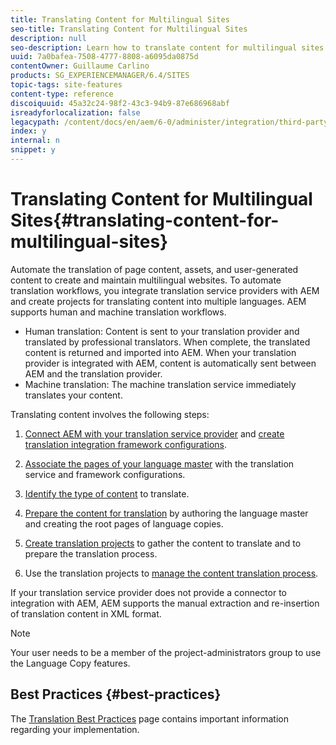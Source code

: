 ```yaml
---
title: Translating Content for Multilingual Sites
seo-title: Translating Content for Multilingual Sites
description: null
seo-description: Learn how to translate content for multilingual sites.
uuid: 7a0bafea-7508-4777-8808-a6095da0875d
contentOwner: Guillaume Carlino
products: SG_EXPERIENCEMANAGER/6.4/SITES
topic-tags: site-features
content-type: reference
discoiquuid: 45a32c24-98f2-43c3-94b9-87e686968abf
isreadyforlocalization: false
legacypath: /content/docs/en/aem/6-0/administer/integration/third-party-services/machine-translation
index: y
internal: n
snippet: y
---
```


# Translating Content for Multilingual Sites{#translating-content-for-multilingual-sites}

Automate the translation of page content, assets, and user-generated content to create and maintain multilingual websites. To automate translation workflows, you integrate translation service providers with AEM and create projects for translating content into multiple languages. AEM supports human and machine translation workflows.

* Human translation: Content is sent to your translation provider and translated by professional translators. When complete, the translated content is returned and imported into AEM. When your translation provider is integrated with AEM, content is automatically sent between AEM and the translation provider. 
* Machine translation: The machine translation service immediately translates your content.

Translating content involves the following steps:

1. [Connect AEM with your translation service provider](../../administering/using/tc-tic.md#main-pars-title-0) and [create translation integration framework configurations](../../administering/using/tc-tic.md). 

1. [Associate the pages of your language master](../../administering/using/tc-tic.md#main-pars-title-21) with the translation service and framework configurations.
1. [Identify the type of content](../../administering/using/tc-rules.md) to translate.
1. [Prepare the content for translation](../../administering/using/tc-prep.md) by authoring the language master and creating the root pages of language copies.
1. [Create translation projects](../../administering/using/tc-manage.md#main-pars-title-4) to gather the content to translate and to prepare the translation process.
1. Use the translation projects to [manage the content translation process](../../administering/using/tc-manage.md).

If your translation service provider does not provide a connector to integration with AEM, AEM supports the manual extraction and re-insertion of translation content in XML format.

>[!NOTE]
>
>Your user needs to be a member of the project-administrators group to use the Language Copy features.

## Best Practices {#best-practices}

The [Translation Best Practices](../../administering/using/tc-bp.md) page contains important information regarding your implementation.
